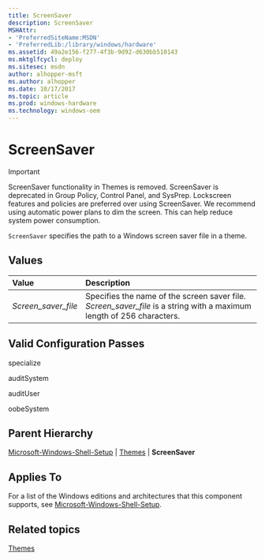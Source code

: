 ```yaml
---
title: ScreenSaver
description: ScreenSaver
MSHAttr:
- 'PreferredSiteName:MSDN'
- 'PreferredLib:/library/windows/hardware'
ms.assetid: 49a2e156-f277-4f3b-9d92-d630bb510143
ms.mktglfcycl: deploy
ms.sitesec: msdn
author: alhopper-msft
ms.author: alhopper
ms.date: 10/17/2017
ms.topic: article
ms.prod: windows-hardware
ms.technology: windows-oem
---
```

# ScreenSaver

> [!Important]
> ScreenSaver functionality in Themes is removed. ScreenSaver is deprecated in Group Policy, Control Panel, and SysPrep. Lockscreen features and policies are preferred over using ScreenSaver. We recommend using automatic power plans to dim the screen. This can help reduce system power consumption.

`ScreenSaver` specifies the path to a Windows screen saver file in a theme.

## Values

| Value                    | Description                                                                                                           |
|:-------------------------|:----------------------------------------------------------------------------------------------------------------------|
| *Screen_saver_file*      | Specifies the name of the screen saver file. *Screen_saver_file* is a string with a maximum length of 256 characters. |

## Valid Configuration Passes

specialize

auditSystem

auditUser

oobeSystem

## Parent Hierarchy

[Microsoft-Windows-Shell-Setup](microsoft-windows-shell-setup.md) | [Themes](microsoft-windows-shell-setup-themes.md) | **ScreenSaver**

## Applies To

For a list of the Windows editions and architectures that this component supports, see [Microsoft-Windows-Shell-Setup](microsoft-windows-shell-setup.md).

## Related topics

[Themes](microsoft-windows-shell-setup-themes.md)
